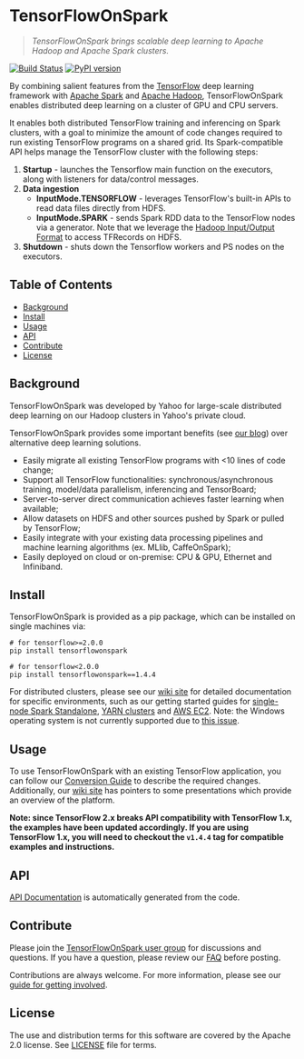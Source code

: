 <!--
Copyright 2019 Yahoo Inc.
Licensed under the terms of the Apache 2.0 license.
Please see LICENSE file in the project root for terms.
-->
# TensorFlowOnSpark
> _TensorFlowOnSpark brings scalable deep learning to Apache Hadoop and Apache Spark
clusters._

[![Build Status](https://travis-ci.org/yahoo/TensorFlowOnSpark.svg?branch=master)](https://travis-ci.org/yahoo/TensorFlowOnSpark) [![PyPI version](https://badge.fury.io/py/tensorflowonspark.svg)](https://badge.fury.io/py/tensorflowonspark)

By combining salient features from the [TensorFlow](https://www.tensorflow.org) deep learning framework with [Apache Spark](http://spark.apache.org) and [Apache Hadoop](http://hadoop.apache.org), TensorFlowOnSpark enables distributed
deep learning on a cluster of GPU and CPU servers.

It enables both distributed TensorFlow training and
inferencing on Spark clusters, with a goal to minimize the amount
of code changes required to run existing TensorFlow programs on a
shared grid.  Its Spark-compatible API helps manage the TensorFlow
cluster with the following steps:

1. **Startup** - launches the Tensorflow main function on the executors, along with listeners for data/control messages.
1. **Data ingestion**
   - **InputMode.TENSORFLOW** - leverages TensorFlow's built-in APIs to read data files directly from HDFS.
   - **InputMode.SPARK** - sends Spark RDD data to the TensorFlow nodes via a generator.  Note that we leverage the [Hadoop Input/Output Format](https://github.com/tensorflow/ecosystem/tree/master/hadoop) to access TFRecords on HDFS.
1. **Shutdown** - shuts down the Tensorflow workers and PS nodes on the executors.

## Table of Contents

- [Background](#background)
- [Install](#install)
- [Usage](#usage)
- [API](#api)
- [Contribute](#contribute)
- [License](#license)

## Background

TensorFlowOnSpark was developed by Yahoo for large-scale distributed
deep learning on our Hadoop clusters in Yahoo's private cloud.

TensorFlowOnSpark provides some important benefits (see [our
blog](http://yahoohadoop.tumblr.com/post/157196317141/open-sourcing-tensorflowonspark-distributed-deep))
over alternative deep learning solutions.
   * Easily migrate all existing TensorFlow programs with <10 lines of code change;
   * Support all TensorFlow functionalities: synchronous/asynchronous training, model/data parallelism, inferencing and TensorBoard;
   * Server-to-server direct communication achieves faster learning when available;
   * Allow datasets on HDFS and other sources pushed by Spark or pulled by TensorFlow;
   * Easily integrate with your existing data processing pipelines and machine learning algorithms (ex. MLlib, CaffeOnSpark);
   * Easily deployed on cloud or on-premise: CPU & GPU, Ethernet and Infiniband.

## Install

TensorFlowOnSpark is provided as a pip package, which can be installed on single machines via:
```
# for tensorflow>=2.0.0
pip install tensorflowonspark

# for tensorflow<2.0.0
pip install tensorflowonspark==1.4.4
```

For distributed clusters, please see our [wiki site](../../wiki) for detailed documentation for specific environments, such as our getting started guides for [single-node Spark Standalone](https://github.com/yahoo/TensorFlowOnSpark/wiki/GetStarted_Standalone), [YARN clusters](../../wiki/GetStarted_YARN) and [AWS EC2](../../wiki/GetStarted_EC2).  Note: the Windows operating system is not currently supported due to [this issue](https://github.com/yahoo/TensorFlowOnSpark/issues/36).

## Usage

To use TensorFlowOnSpark with an existing TensorFlow application, you can follow our [Conversion Guide](../../wiki/Conversion-Guide) to describe the required changes.  Additionally, our [wiki site](../../wiki) has pointers to some presentations which provide an overview of the platform.

**Note: since TensorFlow 2.x breaks API compatibility with TensorFlow 1.x, the examples have been updated accordingly.  If you are using TensorFlow 1.x, you will need to checkout the `v1.4.4` tag for compatible examples and instructions.**

## API

[API Documentation](https://yahoo.github.io/TensorFlowOnSpark/) is automatically generated from the code.

## Contribute

Please join the [TensorFlowOnSpark user group](https://groups.google.com/forum/#!forum/TensorFlowOnSpark-users) for discussions and questions.  If you have a question, please review our [FAQ](../../wiki/Frequently-Asked-Questions) before posting.

Contributions are always welcome.  For more information, please see our [guide for getting involved](Contributing.md).

## License

The use and distribution terms for this software are covered by the Apache 2.0 license.
See [LICENSE](LICENSE) file for terms.
